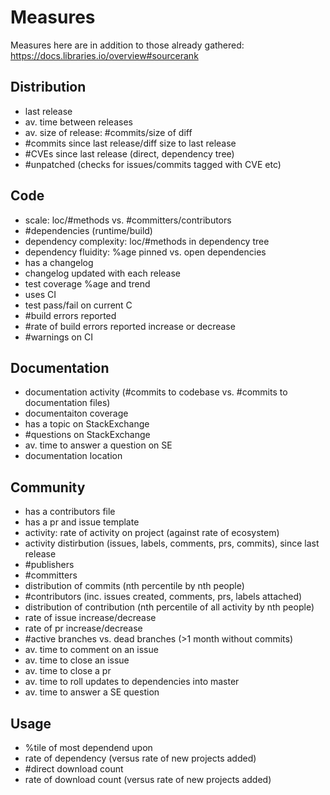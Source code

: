 # Measures 

Measures here are in addition to those already gathered: https://docs.libraries.io/overview#sourcerank

## Distribution

* last release
* av. time between releases
* av. size of release: #commits/size of diff
* #commits since last release/diff size to last release
* #CVEs since last release (direct, dependency tree)
* #unpatched (checks for issues/commits tagged with CVE etc)

## Code

* scale: loc/#methods vs. #committers/contributors
* #dependencies (runtime/build)
* dependency complexity: loc/#methods in dependency tree
* dependency fluidity: %age pinned vs. open dependencies
* has a changelog
* changelog updated with each release
* test coverage %age and trend
* uses CI
* test pass/fail on current C
* #build errors reported
* #rate of build errors reported increase or decrease
* #warnings on CI

## Documentation

* documentation activity (#commits to codebase vs. #commits to documentation files)
* documentaiton coverage
* has a topic on StackExchange
* #questions on StackExchange
* av. time to answer a question on SE
* documentation location

## Community
* has a contributors file
* has a pr and issue template
* activity: rate of activity on project (against rate of ecosystem)
* activity distirbution (issues, labels, comments, prs, commits), since last release
* #publishers
* #committers
* distribution of commits (nth percentile by nth people)
* #contributors (inc. issues created, comments, prs, labels attached)
* distribution of contribution (nth percentile of all activity by nth people)
* rate of issue increase/decrease
* rate of pr increase/decrease
* #active branches vs. dead branches (>1 month without commits)
* av. time to comment on an issue
* av. time to close an issue
* av. time to close a pr
* av. time to roll updates to dependencies into master
* av. time to answer a SE question

## Usage
* %tile of most dependend upon
* rate of dependency (versus rate of new projects added)
* #direct download count
* rate of download count (versus rate of new projects added)
